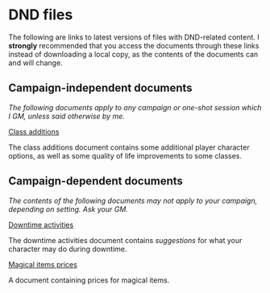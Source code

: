# DND files

The following are links to latest versions of files with DND-related content. I **strongly** recommended that you access the documents through these links instead of downloading a local copy, as the contents of the documents can and will change.

## Campaign-independent documents

*The following documents apply to any campaign or one-shot session which I GM, unless said otherwise by me.*

[Class additions](DND/DND_Class_Additions.pdf)

The class additions document contains some additional player character options, as well as some quality of life improvements to some classes.

## Campaign-dependent documents

*The contents of the following documents may not apply to your campaign, depending on setting. Ask your GM.*

[Downtime activities](DND/DowntimeActivities-player-version.pdf)

The downtime activities document contains *suggestions* for what your character may do during downtime.

[Magical items prices](DND/Magical_Items_Prices.pdf)

A document containing prices for magical items.
